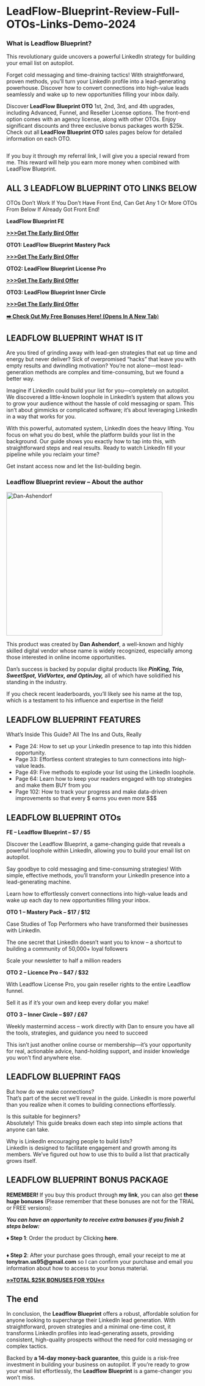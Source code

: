 # LeadFlow-Blueprint-Review-Full-OTOs-Links-Demo-2024
<h3>What is Leadflow Blueprint?</h3>
<p>This revolutionary guide uncovers a powerful LinkedIn strategy for building your email list on autopilot.</p>
<p>Forget cold messaging and time-draining tactics! With straightforward, proven methods, you’ll turn your LinkedIn profile into a lead-generating powerhouse. Discover how to convert connections into high-value leads seamlessly and wake up to new opportunities filling your inbox daily.</p>
<p>Discover <strong data-w-id="eb93f4cf-5f7b-b6d8-1587-0ebde544edc6" data-wf-id="[&quot;eb93f4cf-5f7b-b6d8-1587-0ebde544edc6&quot;]" data-automation-id="dyn-item-post-body-input">LeadFlow Blueprint </strong><strong>OTO</strong> 1st, 2nd, 3rd, and 4th upgrades, including Advanced, Funnel, and Reseller License options. The front-end option comes with an agency license, along with other OTOs. Enjoy significant discounts and three exclusive bonus packages worth $25k. Check out all <strong data-w-id="eb93f4cf-5f7b-b6d8-1587-0ebde544edc6" data-wf-id="[&quot;eb93f4cf-5f7b-b6d8-1587-0ebde544edc6&quot;]" data-automation-id="dyn-item-post-body-input">LeadFlow Blueprint </strong><strong>OTO</strong> sales pages below for detailed information on each OTO.</p>
<figure class="w-richtext-align-center w-richtext-figure-type-image" data-w-id="322b1ae9-0b5a-4efc-8f49-c72e55c4f71f" data-wf-id="[&quot;322b1ae9-0b5a-4efc-8f49-c72e55c4f71f&quot;]" data-automation-id="dyn-item-post-body-input">
<div data-w-id="322b1ae9-0b5a-4efc-8f49-c72e55c4f720" data-wf-id="[&quot;322b1ae9-0b5a-4efc-8f49-c72e55c4f720&quot;]" data-automation-id="dyn-item-post-body-input"><img src="https://cdn.prod.website-files.com/650d25b7d6ebe9d9032aa4e3/672c81b4eb07d8a99f74d91e_LeadFlow-Blueprint.png" alt="" data-automation-id="dyn-item-post-body-input" data-wf-id="[&quot;92bf645c-9537-31a3-8534-19a9becef19e&quot;]" data-w-id="92bf645c-9537-31a3-8534-19a9becef19e" /></div>
</figure>
<p data-w-id="86e1cc9a-76e4-b463-c87c-63db7c221d98" data-wf-id="[&quot;86e1cc9a-76e4-b463-c87c-63db7c221d98&quot;]" data-automation-id="dyn-item-post-body-input">If you buy it through my referral link, I will give you a special reward from me. This reward will help you earn more money when combined with LeadFlow Blueprint.</p>
<h2 data-w-id="7bd44c2b-fa90-4798-fb88-138009472aed" data-wf-id="[&quot;7bd44c2b-fa90-4798-fb88-138009472aed&quot;]" data-automation-id="dyn-item-post-body-input"><strong data-w-id="6caaf2fd-63e1-f60c-ae00-997cdf4cd5b9" data-wf-id="[&quot;6caaf2fd-63e1-f60c-ae00-997cdf4cd5b9&quot;]" data-automation-id="dyn-item-post-body-input">ALL 3 LEADFLOW BLUEPRINT OTO LINKS BELOW</strong></h2>
<p data-w-id="23ada490-a220-aa62-d2dd-f1e494044c97" data-wf-id="[&quot;23ada490-a220-aa62-d2dd-f1e494044c97&quot;]" data-automation-id="dyn-item-post-body-input">OTOs Don’t Work If You Don’t Have Front End, Can Get Any 1 Or More OTOs From Below If Already Got Front End!</p>
<p data-w-id="49e1ae53-6be7-93a2-56db-afb4eb380427" data-wf-id="[&quot;49e1ae53-6be7-93a2-56db-afb4eb380427&quot;]" data-automation-id="dyn-item-post-body-input"><strong data-w-id="eb93f4cf-5f7b-b6d8-1587-0ebde544edc6" data-wf-id="[&quot;eb93f4cf-5f7b-b6d8-1587-0ebde544edc6&quot;]" data-automation-id="dyn-item-post-body-input">LeadFlow Blueprint FE</strong></p>
<p data-w-id="49e1ae53-6be7-93a2-56db-afb4eb380427" data-wf-id="[&quot;49e1ae53-6be7-93a2-56db-afb4eb380427&quot;]" data-automation-id="dyn-item-post-body-input"><a href="https://7review-oto.us/LeadFlow-Blueprint-coupon" target="_blank" rel="noopener" data-w-id="4a64f592-0509-94d1-a98e-7bb7f51b6994" data-wf-id="[&quot;4a64f592-0509-94d1-a98e-7bb7f51b6994&quot;]" data-automation-id="dyn-item-post-body-input"><strong data-w-id="d43b347b-4305-2e99-f621-9d50617e985f" data-wf-id="[&quot;d43b347b-4305-2e99-f621-9d50617e985f&quot;]" data-automation-id="dyn-item-post-body-input">&gt;&gt;&gt;Get The Early Bird Offer</strong></a></p>
<p data-w-id="31f90776-0c81-b0ad-aef0-d2193b06168a" data-wf-id="[&quot;31f90776-0c81-b0ad-aef0-d2193b06168a&quot;]" data-automation-id="dyn-item-post-body-input"><strong data-w-id="08f4c238-7a3c-d88e-cd27-9ae3c40f32c4" data-wf-id="[&quot;08f4c238-7a3c-d88e-cd27-9ae3c40f32c4&quot;]" data-automation-id="dyn-item-post-body-input">OTO1: LeadFlow Blueprint Mastery Pack</strong></p>
<p data-w-id="31f90776-0c81-b0ad-aef0-d2193b06168a" data-wf-id="[&quot;31f90776-0c81-b0ad-aef0-d2193b06168a&quot;]" data-automation-id="dyn-item-post-body-input"><a href="https://7review-oto.us/leadflow-blueprint/"><strong data-w-id="d43b347b-4305-2e99-f621-9d50617e985f" data-wf-id="[&quot;d43b347b-4305-2e99-f621-9d50617e985f&quot;]" data-automation-id="dyn-item-post-body-input">&gt;&gt;&gt;Get The Early Bird Offer</strong></a></p>
<p data-w-id="5028896c-a45f-ee19-cdd8-fff0e8e990e9" data-wf-id="[&quot;5028896c-a45f-ee19-cdd8-fff0e8e990e9&quot;]" data-automation-id="dyn-item-post-body-input"><strong data-w-id="646fe2f2-574b-0b69-1222-583e9e1dd33b" data-wf-id="[&quot;646fe2f2-574b-0b69-1222-583e9e1dd33b&quot;]" data-automation-id="dyn-item-post-body-input">OTO2: LeadFlow Blueprint License Pro</strong></p>
<p data-w-id="5028896c-a45f-ee19-cdd8-fff0e8e990e9" data-wf-id="[&quot;5028896c-a45f-ee19-cdd8-fff0e8e990e9&quot;]" data-automation-id="dyn-item-post-body-input"><a href="https://7review-oto.us/leadflow-blueprint/"><strong data-w-id="d43b347b-4305-2e99-f621-9d50617e985f" data-wf-id="[&quot;d43b347b-4305-2e99-f621-9d50617e985f&quot;]" data-automation-id="dyn-item-post-body-input">&gt;&gt;&gt;Get The Early Bird Offer</strong></a></p>
<p data-w-id="b500ca99-a662-e8b6-06ff-18b51aaaefd9" data-wf-id="[&quot;b500ca99-a662-e8b6-06ff-18b51aaaefd9&quot;]" data-automation-id="dyn-item-post-body-input"><strong data-w-id="e38521d2-e309-448f-8ecf-9fbb1dd9a086" data-wf-id="[&quot;e38521d2-e309-448f-8ecf-9fbb1dd9a086&quot;]" data-automation-id="dyn-item-post-body-input">OTO3: LeadFlow Blueprint Inner Circle</strong></p>
<p data-w-id="b500ca99-a662-e8b6-06ff-18b51aaaefd9" data-wf-id="[&quot;b500ca99-a662-e8b6-06ff-18b51aaaefd9&quot;]" data-automation-id="dyn-item-post-body-input"><a href="https://7review-oto.us/leadflow-blueprint/"><strong data-w-id="d43b347b-4305-2e99-f621-9d50617e985f" data-wf-id="[&quot;d43b347b-4305-2e99-f621-9d50617e985f&quot;]" data-automation-id="dyn-item-post-body-input">&gt;&gt;&gt;Get The Early Bird Offer</strong></a></p>
<p data-w-id="b500ca99-a662-e8b6-06ff-18b51aaaefd9" data-wf-id="[&quot;b500ca99-a662-e8b6-06ff-18b51aaaefd9&quot;]" data-automation-id="dyn-item-post-body-input"><a href="https://7review-oto.us/leadflow-blueprint/"><strong>➡️ Check Out My Free Bonuses Here! (Opens In A New Tab</strong>)</a></p>
<h2 data-w-id="217eb2de-ca64-43a3-7c30-156c340b91da" data-wf-id="[&quot;217eb2de-ca64-43a3-7c30-156c340b91da&quot;]" data-automation-id="dyn-item-post-body-input"><strong data-w-id="8dc2fc20-1f9e-7950-9f67-13dfa4e416f0" data-wf-id="[&quot;8dc2fc20-1f9e-7950-9f67-13dfa4e416f0&quot;]" data-automation-id="dyn-item-post-body-input">LEADFLOW BLUEPRINT WHAT IS IT</strong></h2>
<p data-w-id="7e2a5925-a3bc-d42e-56b3-32ef03862480" data-wf-id="[&quot;7e2a5925-a3bc-d42e-56b3-32ef03862480&quot;]" data-automation-id="dyn-item-post-body-input">Are you tired of grinding away with lead-gen strategies that eat up time and energy but never deliver? Sick of overpromised “hacks” that leave you with empty results and dwindling motivation? You’re not alone—most lead-generation methods are complex and time-consuming, but we found a better way.</p>
<p data-w-id="c7162182-f2c3-de0c-3a66-47ec884dccb0" data-wf-id="[&quot;c7162182-f2c3-de0c-3a66-47ec884dccb0&quot;]" data-automation-id="dyn-item-post-body-input">Imagine if LinkedIn could build your list for you—completely on autopilot. We discovered a little-known loophole in LinkedIn’s system that allows you to grow your audience without the hassle of cold messaging or spam. This isn’t about gimmicks or complicated software; it’s about leveraging LinkedIn in a way that works for you.</p>
<p data-w-id="06d48882-085c-944c-bb3e-fc12ae4b8e28" data-wf-id="[&quot;06d48882-085c-944c-bb3e-fc12ae4b8e28&quot;]" data-automation-id="dyn-item-post-body-input">With this powerful, automated system, LinkedIn does the heavy lifting. You focus on what you do best, while the platform builds your list in the background. Our guide shows you exactly how to tap into this, with straightforward steps and real results. Ready to watch LinkedIn fill your pipeline while you reclaim your time?</p>
<p data-w-id="999a161d-7ff5-5cf4-4175-2ac9e7a8b5aa" data-wf-id="[&quot;999a161d-7ff5-5cf4-4175-2ac9e7a8b5aa&quot;]" data-automation-id="dyn-item-post-body-input">Get instant access now and let the list-building begin.</p>
<h3>Leadflow Blueprint review – About the author</h3>
<p><img class="aligncenter size-full wp-image-115649" src="https://hudareview.com/wp-content/uploads/2019/11/Dan-Ashendorf.png" alt="Dan-Ashendorf" width="409" height="376" /></p>
<p>This product was created by <strong>Dan Ashendorf</strong>, a well-known and highly skilled digital vendor whose name is widely recognized, especially among those interested in online income opportunities.</p>
<p>Dan’s success is backed by popular digital products like <em><strong>PinKing, Trio, SweetSpot, VidVortex, and OptinJoy,</strong></em> all of which have solidified his standing in the industry.</p>
<p>If you check recent leaderboards, you’ll likely see his name at the top, which is a testament to his influence and expertise in the field!</p>
<h2 data-w-id="033edc67-d49b-8475-2876-d089072af553" data-wf-id="[&quot;033edc67-d49b-8475-2876-d089072af553&quot;]" data-automation-id="dyn-item-post-body-input"><strong data-w-id="de9cd900-42e7-e66e-0f08-d821125eba32" data-wf-id="[&quot;de9cd900-42e7-e66e-0f08-d821125eba32&quot;]" data-automation-id="dyn-item-post-body-input">LEADFLOW BLUEPRINT FEATURES</strong></h2>
<p data-w-id="378e63eb-f7fd-1fff-ca2b-4060519f7d4a" data-wf-id="[&quot;378e63eb-f7fd-1fff-ca2b-4060519f7d4a&quot;]" data-automation-id="dyn-item-post-body-input">What’s Inside This Guide? All The Ins and Outs, Really</p>
<ul role="list" data-w-id="e949d36e-01d8-42b9-1d4f-0bb7005a9eaa" data-wf-id="[&quot;e949d36e-01d8-42b9-1d4f-0bb7005a9eaa&quot;]" data-automation-id="dyn-item-post-body-input">
	<li data-w-id="bfc59b32-8733-30b1-1363-5ca59592155a" data-wf-id="[&quot;bfc59b32-8733-30b1-1363-5ca59592155a&quot;]" data-automation-id="dyn-item-post-body-input">Page 24: How to set up your LinkedIn presence to tap into this hidden opportunity.</li>
	<li data-w-id="a8aefe55-1f36-850b-0c13-c10242feeb6a" data-wf-id="[&quot;a8aefe55-1f36-850b-0c13-c10242feeb6a&quot;]" data-automation-id="dyn-item-post-body-input">Page 33: Effortless content strategies to turn connections into high-value leads.</li>
	<li data-w-id="343b3332-8edd-c3a4-7a43-122dc1ae510e" data-wf-id="[&quot;343b3332-8edd-c3a4-7a43-122dc1ae510e&quot;]" data-automation-id="dyn-item-post-body-input">Page 49: Five methods to explode your list using the LinkedIn loophole.</li>
	<li data-w-id="38c4b6c6-e2fd-b82c-9a41-b3689d44fc2f" data-wf-id="[&quot;38c4b6c6-e2fd-b82c-9a41-b3689d44fc2f&quot;]" data-automation-id="dyn-item-post-body-input">Page 64: Learn how to keep your readers engaged with top strategies and make them BUY from you</li>
	<li data-w-id="58534816-9944-81b1-d2a6-14a9c7e20ce3" data-wf-id="[&quot;58534816-9944-81b1-d2a6-14a9c7e20ce3&quot;]" data-automation-id="dyn-item-post-body-input">Page 102: How to track your progress and make data-driven improvements so that every $ earns you even more $$$</li>
</ul>
<h2 data-w-id="3c5e46e2-5250-4365-71b4-c205fd2faf2b" data-wf-id="[&quot;3c5e46e2-5250-4365-71b4-c205fd2faf2b&quot;]" data-automation-id="dyn-item-post-body-input"><strong data-w-id="6b15e0a1-fe9a-5f5e-33af-8c54616bbfc4" data-wf-id="[&quot;6b15e0a1-fe9a-5f5e-33af-8c54616bbfc4&quot;]" data-automation-id="dyn-item-post-body-input">LEADFLOW BLUEPRINT OTOs</strong></h2>
<p data-w-id="a1f8ccaf-8efe-bf2a-cdd3-03f7fcc81af6" data-wf-id="[&quot;a1f8ccaf-8efe-bf2a-cdd3-03f7fcc81af6&quot;]" data-automation-id="dyn-item-post-body-input"><strong data-w-id="849bf6a9-6bd6-f404-fec5-fda20cda731d" data-wf-id="[&quot;849bf6a9-6bd6-f404-fec5-fda20cda731d&quot;]" data-automation-id="dyn-item-post-body-input"> FE – Leadflow Blueprint – $7 / $5</strong></p>
<p data-w-id="c9413b1e-0436-62a3-f4a6-e168b46a4524" data-wf-id="[&quot;c9413b1e-0436-62a3-f4a6-e168b46a4524&quot;]" data-automation-id="dyn-item-post-body-input">Discover the Leadflow Blueprint, a game-changing guide that reveals a powerful loophole within LinkedIn, allowing you to build your email list on autopilot.</p>
<p data-w-id="5cb80588-d762-29b9-fb07-0a763ec70eb5" data-wf-id="[&quot;5cb80588-d762-29b9-fb07-0a763ec70eb5&quot;]" data-automation-id="dyn-item-post-body-input">Say goodbye to cold messaging and time-consuming strategies! With simple, effective methods, you’ll transform your LinkedIn presence into a lead-generating machine.</p>
<p data-w-id="e7029d93-b805-ff4f-5208-9379efaccff8" data-wf-id="[&quot;e7029d93-b805-ff4f-5208-9379efaccff8&quot;]" data-automation-id="dyn-item-post-body-input">Learn how to effortlessly convert connections into high-value leads and wake up each day to new opportunities filling your inbox.</p>
<p data-w-id="ced74ada-fb9f-0563-92c7-a9502b384492" data-wf-id="[&quot;ced74ada-fb9f-0563-92c7-a9502b384492&quot;]" data-automation-id="dyn-item-post-body-input"><strong data-w-id="bc8da10f-a55c-8b8b-0162-fccd762cc0c1" data-wf-id="[&quot;bc8da10f-a55c-8b8b-0162-fccd762cc0c1&quot;]" data-automation-id="dyn-item-post-body-input">OTO 1 – Mastery Pack – $17 / $12</strong></p>
<p data-w-id="8f7d813d-31c0-4a24-fe07-4d0a424ebd14" data-wf-id="[&quot;8f7d813d-31c0-4a24-fe07-4d0a424ebd14&quot;]" data-automation-id="dyn-item-post-body-input">Case Studies of Top Performers who have transformed their businesses with LinkedIn.​</p>
<p data-w-id="c2a4b612-4d6e-aaf3-31f9-150d9fc67673" data-wf-id="[&quot;c2a4b612-4d6e-aaf3-31f9-150d9fc67673&quot;]" data-automation-id="dyn-item-post-body-input">The one secret that LinkedIn doesn’t want you to know – a shortcut to building a community of 50,000+ loyal followers</p>
<p data-w-id="dc4ab4b1-ec25-a857-c329-1a0e85037a98" data-wf-id="[&quot;dc4ab4b1-ec25-a857-c329-1a0e85037a98&quot;]" data-automation-id="dyn-item-post-body-input">Scale your newsletter to half a million readers</p>
<p data-w-id="15c44bc5-e194-bf28-d1eb-3aac3ec21c76" data-wf-id="[&quot;15c44bc5-e194-bf28-d1eb-3aac3ec21c76&quot;]" data-automation-id="dyn-item-post-body-input"><strong data-w-id="d17828ac-2db0-4e34-a73a-60e3dcdf951e" data-wf-id="[&quot;d17828ac-2db0-4e34-a73a-60e3dcdf951e&quot;]" data-automation-id="dyn-item-post-body-input">OTO 2 – Licence Pro – $47 / $32</strong></p>
<p data-w-id="ec360c65-66ed-b96f-a2d1-3087e7716511" data-wf-id="[&quot;ec360c65-66ed-b96f-a2d1-3087e7716511&quot;]" data-automation-id="dyn-item-post-body-input">With Leadflow License Pro, you gain reseller rights to the entire Leadflow funnel.</p>
<p data-w-id="2c5aeb22-69da-d358-bc9d-94e58b96f00a" data-wf-id="[&quot;2c5aeb22-69da-d358-bc9d-94e58b96f00a&quot;]" data-automation-id="dyn-item-post-body-input">Sell it as if it’s your own and keep every dollar you make!</p>
<p data-w-id="c592f109-0930-163a-31dc-3b9fe5f17ecf" data-wf-id="[&quot;c592f109-0930-163a-31dc-3b9fe5f17ecf&quot;]" data-automation-id="dyn-item-post-body-input"><strong data-w-id="00568876-c6fa-9984-89c7-c73a80137980" data-wf-id="[&quot;00568876-c6fa-9984-89c7-c73a80137980&quot;]" data-automation-id="dyn-item-post-body-input">OTO 3 – Inner Circle – $97 / £67</strong></p>
<p data-w-id="47816889-65f8-fab5-4ec5-abe8ad7262f7" data-wf-id="[&quot;47816889-65f8-fab5-4ec5-abe8ad7262f7&quot;]" data-automation-id="dyn-item-post-body-input">Weekly mastermind access – work directly with Dan to ensure you have all the tools, strategies, and guidance you need to succeed</p>
<p data-w-id="fe910a44-8535-3a86-fe29-83aaa6bc9230" data-wf-id="[&quot;fe910a44-8535-3a86-fe29-83aaa6bc9230&quot;]" data-automation-id="dyn-item-post-body-input">This isn’t just another online course or membership—it’s your opportunity for real, actionable advice, hand-holding support, and insider knowledge you won’t find anywhere else.</p>
<h2 data-w-id="e7051a72-fb2e-693b-6b76-b79f1371e612" data-wf-id="[&quot;e7051a72-fb2e-693b-6b76-b79f1371e612&quot;]" data-automation-id="dyn-item-post-body-input"><strong data-w-id="e1749023-168a-8796-a560-c89dc83c5c11" data-wf-id="[&quot;e1749023-168a-8796-a560-c89dc83c5c11&quot;]" data-automation-id="dyn-item-post-body-input">LEADFLOW BLUEPRINT FAQS</strong></h2>
<p data-w-id="3dcb1da2-459d-3a17-7f60-6cc87ceccf2b" data-wf-id="[&quot;3dcb1da2-459d-3a17-7f60-6cc87ceccf2b&quot;]" data-automation-id="dyn-item-post-body-input">But how do we make connections?<br data-w-id="LineBreak" data-wf-id="[&quot;LineBreak&quot;]" data-automation-id="dyn-item-post-body-input" />
That’s part of the secret we’ll reveal in the guide. LinkedIn is more powerful than you realize when it comes to building connections effortlessly.</p>
<p data-w-id="14b73b5c-448a-cef0-d001-41af8591f70c" data-wf-id="[&quot;14b73b5c-448a-cef0-d001-41af8591f70c&quot;]" data-automation-id="dyn-item-post-body-input">​Is this suitable for beginners?<br data-w-id="LineBreak" data-wf-id="[&quot;LineBreak&quot;]" data-automation-id="dyn-item-post-body-input" />
Absolutely! This guide breaks down each step into simple actions that anyone can take.</p>
<p data-w-id="b43f8461-0c2d-a0b2-3612-a2a1919d3c44" data-wf-id="[&quot;b43f8461-0c2d-a0b2-3612-a2a1919d3c44&quot;]" data-automation-id="dyn-item-post-body-input">​Why is LinkedIn encouraging people to build lists?<br data-w-id="LineBreak" data-wf-id="[&quot;LineBreak&quot;]" data-automation-id="dyn-item-post-body-input" />
LinkedIn is designed to facilitate engagement and growth among its members. We’ve figured out how to use this to build a list that practically grows itself.</p>
<h2 data-w-id="ebf2ee57-7975-e671-85ad-d69288eb7a8b" data-wf-id="[&quot;ebf2ee57-7975-e671-85ad-d69288eb7a8b&quot;]" data-automation-id="dyn-item-post-body-input"><strong data-w-id="e97faec8-d31b-0b38-4268-f057c5257c94" data-wf-id="[&quot;e97faec8-d31b-0b38-4268-f057c5257c94&quot;]" data-automation-id="dyn-item-post-body-input">LEADFLOW BLUEPRINT BONUS PACKAGE</strong></h2>
<p data-w-id="89dc5cdb-a99c-3eb9-ff95-6549959e3a73" data-wf-id="[&quot;89dc5cdb-a99c-3eb9-ff95-6549959e3a73&quot;]" data-automation-id="dyn-item-post-body-input"><strong data-w-id="75b172fc-98ac-960a-62e9-7144b6956490" data-wf-id="[&quot;75b172fc-98ac-960a-62e9-7144b6956490&quot;]" data-automation-id="dyn-item-post-body-input">REMEMBER! </strong>If you buy this product through <strong data-w-id="b01634ac-6521-0d15-6891-4e0806a8e202" data-wf-id="[&quot;b01634ac-6521-0d15-6891-4e0806a8e202&quot;]" data-automation-id="dyn-item-post-body-input">my link</strong>, you can also get <strong data-w-id="9450762a-4914-9434-5523-36830a68fc7f" data-wf-id="[&quot;9450762a-4914-9434-5523-36830a68fc7f&quot;]" data-automation-id="dyn-item-post-body-input">these huge bonuses</strong> (Please remember that these bonuses are not for the TRIAL or FREE versions):</p>
<p data-w-id="68a67618-9356-7a16-ca28-a426a5423872" data-wf-id="[&quot;68a67618-9356-7a16-ca28-a426a5423872&quot;]" data-automation-id="dyn-item-post-body-input"><strong data-w-id="4f19633c-2ed2-c6a4-35d3-ca537be467c6" data-wf-id="[&quot;4f19633c-2ed2-c6a4-35d3-ca537be467c6&quot;]" data-automation-id="dyn-item-post-body-input"><em data-w-id="440fd16c-7430-de91-d07f-8fd62f6234cd" data-wf-id="[&quot;440fd16c-7430-de91-d07f-8fd62f6234cd&quot;]" data-automation-id="dyn-item-post-body-input">You can have an opportunity to receive extra bonuses if you finish 2 steps below:</em></strong></p>
<p data-w-id="9a1fc56f-fa04-dad4-8005-6f63b019c47b" data-wf-id="[&quot;9a1fc56f-fa04-dad4-8005-6f63b019c47b&quot;]" data-automation-id="dyn-item-post-body-input"><strong data-w-id="8a68f71b-0a3d-9e2a-d17a-92d192c4b777" data-wf-id="[&quot;8a68f71b-0a3d-9e2a-d17a-92d192c4b777&quot;]" data-automation-id="dyn-item-post-body-input">♦ Step 1</strong>: Order the product by Clicking <strong data-w-id="740e035b-54e4-40d0-9596-54dafbd4faf5" data-wf-id="[&quot;740e035b-54e4-40d0-9596-54dafbd4faf5&quot;]" data-automation-id="dyn-item-post-body-input">here</strong>.</p>
<figure class="w-richtext-align-center w-richtext-figure-type-image" data-w-id="e0e35a87-95ae-5b80-20db-b3f4b8cbba68" data-wf-id="[&quot;e0e35a87-95ae-5b80-20db-b3f4b8cbba68&quot;]" data-automation-id="dyn-item-post-body-input">
<div data-w-id="e0e35a87-95ae-5b80-20db-b3f4b8cbba69" data-wf-id="[&quot;e0e35a87-95ae-5b80-20db-b3f4b8cbba69&quot;]" data-automation-id="dyn-item-post-body-input"><img src="https://cdn.prod.website-files.com/650d25b7d6ebe9d9032aa4e3/650d4e2034ec621848c7ba36_Coupon-8-300x154.png" alt="" data-automation-id="dyn-item-post-body-input" data-wf-id="[&quot;7636cacf-64e3-45a0-d9f7-d331a8108b21&quot;]" data-w-id="7636cacf-64e3-45a0-d9f7-d331a8108b21" /></div>
</figure>
<p data-w-id="4e3ade06-e2aa-25a7-c5b3-72cd97dd50ef" data-wf-id="[&quot;4e3ade06-e2aa-25a7-c5b3-72cd97dd50ef&quot;]" data-automation-id="dyn-item-post-body-input"><strong data-w-id="69a9257d-05cd-2649-eb9d-a79cde3f3c14" data-wf-id="[&quot;69a9257d-05cd-2649-eb9d-a79cde3f3c14&quot;]" data-automation-id="dyn-item-post-body-input">♦ Step 2</strong>: After your purchase goes through, email your receipt to me at <strong data-w-id="2777d6ae-7e6e-6a50-848a-b061e4bc42ed" data-wf-id="[&quot;2777d6ae-7e6e-6a50-848a-b061e4bc42ed&quot;]" data-automation-id="dyn-item-post-body-input">tonytran.us95@gmail.com</strong> so I can confirm your purchase and email you information about how to access to your bonus material.</p>
<p data-w-id="d9077f30-7b82-628a-215d-d2930f31e5e8" data-wf-id="[&quot;d9077f30-7b82-628a-215d-d2930f31e5e8&quot;]" data-automation-id="dyn-item-post-body-input"><a href="https://oto-bundle.webflow.io/posts/total-15k-bonuses-for-you" target="_blank" rel="noopener" data-w-id="bcc863a5-1d11-ad38-c725-a2581d880eb0" data-wf-id="[&quot;bcc863a5-1d11-ad38-c725-a2581d880eb0&quot;]" data-automation-id="dyn-item-post-body-input"><strong data-w-id="3ae91dc8-8898-eba5-0cff-1ca664f14627" data-wf-id="[&quot;3ae91dc8-8898-eba5-0cff-1ca664f14627&quot;]" data-automation-id="dyn-item-post-body-input">»»TOTAL $25K BONUSES FOR YOU««</strong></a></p>
<h2>The end</h2>
<p>In conclusion, the <strong>Leadflow Blueprint</strong> offers a robust, affordable solution for anyone looking to supercharge their LinkedIn lead generation. With straightforward, proven strategies and a minimal one-time cost, it transforms LinkedIn profiles into lead-generating assets, providing consistent, high-quality prospects without the need for cold messaging or complex tactics.</p>
<p>Backed by<strong> a 14-day money-back guarantee</strong>, this guide is a risk-free investment in building your business on autopilot. If you’re ready to grow your email list effortlessly, the <strong>Leadflow Blueprint</strong> is a game-changer you won’t miss.</p>
